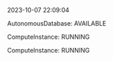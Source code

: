 2023-10-07 22:09:04

AutonomousDatabase: AVAILABLE

ComputeInstance: RUNNING

ComputeInstance: RUNNING